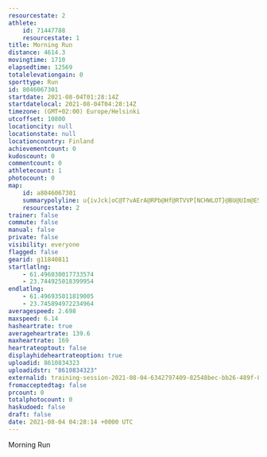 ```yaml
---
resourcestate: 2
athlete:
    id: 71447788
    resourcestate: 1
title: Morning Run
distance: 4614.3
movingtime: 1710
elapsedtime: 12569
totalelevationgain: 0
sporttype: Run
id: 8046067301
startdate: 2021-08-04T01:28:14Z
startdatelocal: 2021-08-04T04:28:14Z
timezone: (GMT+02:00) Europe/Helsinki
utcoffset: 10800
locationcity: null
locationstate: null
locationcountry: Finland
achievementcount: 0
kudoscount: 0
commentcount: 0
athletecount: 1
photocount: 0
map:
    id: a8046067301
    summarypolyline: u{ivJck|oC@T?vAErA@RPb@Hf@RTVVP[NCHWLOT}@BU@UIm@ESHY?gBC]CGA@u@c@AIG^MSOw@M[GIKCQDIJUj@Mn@EfBDrBEt@LbAL^\^HDTAPORWTy@BYCy@?{@SmEQa@Ka@[[GASJKPSb@Kh@Cx@HlABt@Ht@?n@Dl@FTRt@JNBLF?ZQDINo@NSHQFi@IiDA_AEw@K]a@g@WGKBc@^GLEXEt@JbA@v@Cf@@`@Ff@Jd@Hp@JVFHTRNBPADEPi@Jm@BeDIgAA_AGu@IYQ[[UGAIDa@\Q`@GZC^AfANzBE~A@VLb@R\BDH@PERKJMTm@FYJsA@WGcA?w@IaBSw@CEIGIBg@KKBEDOZIv@?rCH~AKj@@H\xAPXJHJDROHKXg@FUFw@@gAQ_FOa@e@e@MCSDWZKVEVIr@A\VvEA`ADTL\XND@JGPDPEPg@Ns@ByBCaDS_BW]YMQBWP[n@Ip@Ch@`@rDAbBRt@FJRJXO\_ALm@Dk@@cAEs@AqBGe@K]GKc@WM?MDMLMZI`@Ab@?vCVjDDTJ\HRPNDAh@{@HWNe@LuACwAGa@IoAEUKg@Ug@EIKIEAK?QHEFWj@Gl@?XLxBJtAAr@PpALXFDFSJI`@o@NeAA{AIgA@g@A_AE_@GOIKYUIEI@GB[\Mf@Ev@HlBNhB?~@CT@PVr@X\JMH?FEX[Ri@Ha@A{@Gi@Eo@?k@Gi@?_AOy@[q@MCi@RGHUv@G`A?XPnCPbAAj@Df@HXJRP@HF@AJCf@_AL_@B]C_@@a@Ky@CmBBi@Cc@K_@a@u@
    resourcestate: 2
trainer: false
commute: false
manual: false
private: false
visibility: everyone
flagged: false
gearid: g11840811
startlatlng:
    - 61.496030017733574
    - 23.744925018399954
endlatlng:
    - 61.496935011819005
    - 23.745894972234964
averagespeed: 2.698
maxspeed: 6.14
hasheartrate: true
averageheartrate: 139.6
maxheartrate: 169
heartrateoptout: false
displayhideheartrateoption: true
uploadid: 8610834323
uploadidstr: "8610834323"
externalid: training-session-2021-08-04-6342797409-82548bec-bb26-489f-8036-3680fdd09f4c.fit
fromacceptedtag: false
prcount: 0
totalphotocount: 0
haskudoed: false
draft: false
date: 2021-08-04 04:28:14 +0000 UTC
---
```

Morning Run